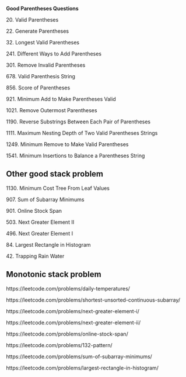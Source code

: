 
**Good Parentheses Questions**
<p>20. Valid Parentheses
<p>22. Generate Parentheses
<p>32. Longest Valid Parentheses
<p>241. Different Ways to Add Parentheses
<p>301. Remove Invalid Parentheses
<p>678. Valid Parenthesis String
<p>856. Score of Parentheses
<p>921. Minimum Add to Make Parentheses Valid
<p>1021. Remove Outermost Parentheses
<p>1190. Reverse Substrings Between Each Pair of Parentheses
<p>1111. Maximum Nesting Depth of Two Valid Parentheses Strings
<p>1249. Minimum Remove to Make Valid Parentheses
<p>1541. Minimum Insertions to Balance a Parentheses String

**Other good stack problem**
----------------------------------------------------------
<p>1130. Minimum Cost Tree From Leaf Values
<p>907. Sum of Subarray Minimums
<p>901. Online Stock Span
<p>503. Next Greater Element II
<p>496. Next Greater Element I
<p>84. Largest Rectangle in Histogram
<p>42. Trapping Rain Water
  
**Monotonic stack problem**
----------------------------------------------------------
<p>https://leetcode.com/problems/daily-temperatures/
<p>https://leetcode.com/problems/shortest-unsorted-continuous-subarray/
<p>https://leetcode.com/problems/next-greater-element-i/
<p>https://leetcode.com/problems/next-greater-element-ii/
<p>https://leetcode.com/problems/online-stock-span/
<p>https://leetcode.com/problems/132-pattern/
<p>https://leetcode.com/problems/sum-of-subarray-minimums/
<p>https://leetcode.com/problems/largest-rectangle-in-histogram/

